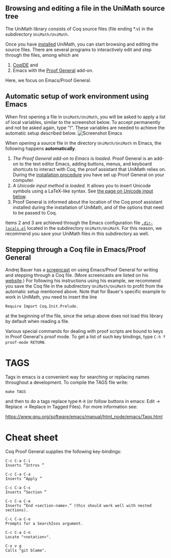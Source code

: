 
Browsing and editing a file in the UniMath source tree
------------------------------------------------------

The UniMath library consists of Coq source files (file ending *.v) in the subdirectory `UniMath/UniMath`.

Once you have [installed](./Install.md) UniMath, you can start browsing and editing the source files.
There are several programs to interactively edit and step through the files, among which
are
1. [CoqIDE](https://coq.inria.fr/refman/practical-tools/coqide.html) and
2. Emacs with the [Proof General](https://proofgeneral.github.io/) add-on.

Here, we focus on Emacs/Proof General.

Automatic setup of work environment using Emacs
-----------------------------------------------

When first opening a file in `UniMath/UniMath`, you will be asked to apply a list of local variables, similar to the screenshot below. To accept permanently and not be asked again, type "!". These variables are needed to achieve the automatic setup described below.
![Screenshot Emacs](https://raw.githubusercontent.com/wiki/UniMath/UniMath/Screenshot_Emacs.png)

When opening a source file in the directory `UniMath/UniMath` in Emacs, the following happens **automatically**.
1. *The Proof General add-on to Emacs is loaded.*
   Proof General is an add-on to the text editor Emacs, adding buttons, menus, and keyboard shortcuts
   to interact with Coq, the proof assistant that UniMath relies on.
   During the [installation procedure](./Install.md) you have set up Proof General on your computer.
2. *A Unicode input method is loaded.*
   It allows you to insert Unicode symbols using a LaTeX-like syntax.
   See [the page on Unicode input below](../unimath/Symbols-list.md).
3. Proof General is informed about the location of the Coq proof assistant installed during the installation of UniMath,
   and of the options that need to be passed to Coq.

Items 2 and 3 are achieved through the Emacs configuration file [`.dir-locals.el`](../../UniMath/.dir-locals.el) located in
the subdirectory `UniMath/UniMath`.
For this reason, we recommend you save your UniMath files in this subdirectory as well.


Stepping through a Coq file in Emacs/Proof General
-------------------------------------------------
Andrej Bauer has a [screencast](https://www.youtube.com/watch?v=l6zqLJQCnzo) on using Emacs/Proof General
for writing and stepping through a Coq file.
(More screencasts are listed on his [website](http://math.andrej.com/2011/02/22/video-tutorials-for-the-coq-proof-assistant/).)
For following his instructions using his example, we recommend you save the Coq file in the subdirectory `UniMath/UniMath`
to profit from the automatic setup mentioned above.
Note that for Bauer's specific example to work in UniMath, you need to insert the line
```
Require Import Coq.Init.Prelude.
```
at the beginning of the file, since the setup above does not load this library by default when reading a file.

Various special commands for dealing with proof scripts are bound to keys in Proof General's proof mode.
To get a list of such key bindings, type ` C-h f proof-mode RETURN `.

# TAGS
Tags in emacs is a convenient way for searching or replacing names throughout a development. To compile the TAGS file write:

``make TAGS``

and then to do a tags replace type `M-R` (or follow buttons in emacs: Edit -> Replace -> Replace in Tagged Files). For more information see:

https://www.gnu.org/software/emacs/manual/html_node/emacs/Tags.html

# Cheat sheet

Coq Proof General supplies the following key-bindings:

    C-c C-a C-i
    Inserts “Intros ”

    C-c C-a C-a
    Inserts “Apply ”

    C-c C-a C-s
    Inserts “Section ”

    C-c C-a C-e
    Inserts “End <section-name>.” (this should work well with nested sections).

    C-c C-a C-o
    Prompts for a SearchIsos argument.

    C-c C-a C-n
    Locate "<notation>".

    C-x v g
    Calls "git blame".
